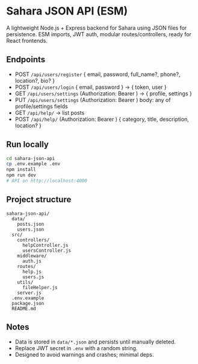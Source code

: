 # Sahara JSON API (ESM)

A lightweight Node.js + Express backend for Sahara using JSON files for persistence. ESM imports, JWT auth, modular routes/controllers, ready for React frontends.

## Endpoints

- POST `/api/users/register` { email, password, full_name?, phone?, location?, bio? }
- POST `/api/users/login` { email, password } → { token, user }
- GET `/api/users/settings` (Authorization: Bearer <token>) → { profile, settings }
- PUT `/api/users/settings` (Authorization: Bearer <token>) body: any of profile/settings fields
- GET `/api/help/` → list posts
- POST `/api/help/` (Authorization: Bearer <token>) { category, title, description, location? }

## Run locally

```bash
cd sahara-json-api
cp .env.example .env
npm install
npm run dev
# API on http://localhost:4000
```

## Project structure

```
sahara-json-api/
  data/
    posts.json
    users.json
  src/
    controllers/
      helpController.js
      usersController.js
    middleware/
      auth.js
    routes/
      help.js
      users.js
    utils/
      fileHelper.js
    server.js
  .env.example
  package.json
  README.md
```

## Notes
- Data is stored in `data/*.json` and persists until manually deleted.
- Replace JWT secret in `.env` with a random string.
- Designed to avoid warnings and crashes; minimal deps.
